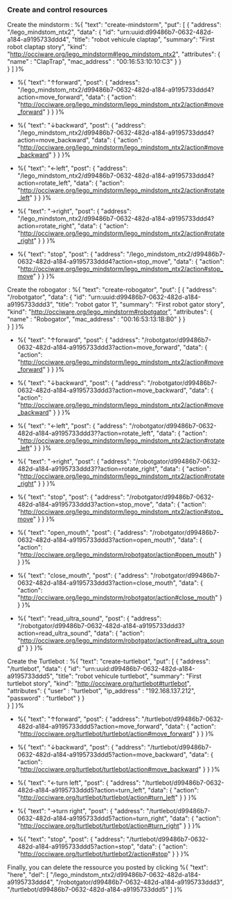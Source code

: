 ### Create and control resources

Create the mindstorm : %{
  "text": "create-mindstorm",
  "put":
  [
    {
        "address": "/lego_mindstom_ntx2",
        "data": {
          "id": "urn:uuid:d99486b7-0632-482d-a184-a9195733ddd4",
		  "title": "robot vehicule claptap",
		  "summary": "First robot claptap story",
		  "kind": "http://occiware.org/lego_mindstorm#lego_mindstom_ntx2",
		  "attributes": {
			"name" : "ClapTrap",
			"mac_address" : "00:16:53:10:10:C3"
		  }
        }     
    }
  ]
}%

* %{
    "text": "↑forward",
    "post": {
      "address": "/lego_mindstom_ntx2/d99486b7-0632-482d-a184-a9195733ddd4?action=move_forward",
      "data": {
        "action": "http://occiware.org/lego_mindstorm/lego_mindstom_ntx2/action#move_forward"
      }
    }
  }%
  
* %{
	"text": "↓backward",
	"post": {
	  "address": "/lego_mindstom_ntx2/d99486b7-0632-482d-a184-a9195733ddd4?action=move_backward",
	  "data": {
		"action": "http://occiware.org/lego_mindstorm/lego_mindstom_ntx2/action#move_backward"
	  }
	}
}%

* %{
	"text": "←left",
	"post": {
	  "address": "/lego_mindstom_ntx2/d99486b7-0632-482d-a184-a9195733ddd4?action=rotate_left",
	  "data": {
		"action": "http://occiware.org/lego_mindstorm/lego_mindstom_ntx2/action#rotate_left"
	  }
	}
}%

* %{
	"text": "→right",
	"post": {
	  "address": "/lego_mindstom_ntx2/d99486b7-0632-482d-a184-a9195733ddd4?action=rotate_right",
	  "data": {
		"action": "http://occiware.org/lego_mindstorm/lego_mindstom_ntx2/action#rotate_right"
	  }
	}
}%

* %{
	"text": "stop",
	"post": {
	  "address": "/lego_mindstom_ntx2/d99486b7-0632-482d-a184-a9195733ddd4?action=stop_move",
	  "data": {
		"action": "http://occiware.org/lego_mindstorm/lego_mindstom_ntx2/action#stop_move"
	  }
	}
}%


Create the robogator : %{
  "text": "create-robogator",
  "put":
  [
    {
        "address": "/robotgator",
        "data": {
		  "id": "urn:uuid:d99486b7-0632-482d-a184-a9195733ddd3",
		  "title": "robot gator 1",
		  "summary": "First robot gator story",
		  "kind": "http://occiware.org/lego_mindstorm#robotgator",
		  "attributes": {
			"name" : "Robogator",
			"mac_address" : "00:16:53:13:1B:B0"
		  }
        }     
    }
  ]
}%

* %{
    "text": "↑forward",
    "post": {
      "address": "/robotgator/d99486b7-0632-482d-a184-a9195733ddd3?action=move_forward",
      "data": {
        "action": "http://occiware.org/lego_mindstorm/lego_mindstom_ntx2/action#move_forward"
      }
    }
  }%
  
* %{
	"text": "↓backward",
	"post": {
	  "address": "/robotgator/d99486b7-0632-482d-a184-a9195733ddd3?action=move_backward",
	  "data": {
		"action": "http://occiware.org/lego_mindstorm/lego_mindstom_ntx2/action#move_backward"
	  }
	}
}%

* %{
	"text": "←left",
	"post": {
	  "address": "/robotgator/d99486b7-0632-482d-a184-a9195733ddd3??action=rotate_left",
	  "data": {
		"action": "http://occiware.org/lego_mindstorm/lego_mindstom_ntx2/action#rotate_left"
	  }
	}
}%

* %{
	"text": "→right",
	"post": {
	  "address": "/robotgator/d99486b7-0632-482d-a184-a9195733ddd3??action=rotate_right",
	  "data": {
		"action": "http://occiware.org/lego_mindstorm/lego_mindstom_ntx2/action#rotate_right"
	  }
	}
}%

* %{
	"text": "stop",
	"post": {
	  "address": "/robotgator/d99486b7-0632-482d-a184-a9195733ddd3?action=stop_move",
	  "data": {
		"action": "http://occiware.org/lego_mindstorm/lego_mindstom_ntx2/action#stop_move"
	  }
	}
}%

* %{
    "text": "open_mouth",
    "post": {
      "address": "/robotgator/d99486b7-0632-482d-a184-a9195733ddd3?action=open_mouth",
      "data": {
        "action": "http://occiware.org/lego_mindstorm/robotgator/action#open_mouth"
      }
    }
  }%

* %{
    "text": "close_mouth",
    "post": {
      "address": "/robotgator/d99486b7-0632-482d-a184-a9195733ddd3?action=close_mouth",
      "data": {
        "action": "http://occiware.org/lego_mindstorm/robotgator/action#close_mouth"
      }
    }
  }%
  
* %{
	"text": "read_ultra_sound",
		"post": {
			"address": "/robotgator/d99486b7-0632-482d-a184-a9195733ddd3?action=read_ultra_sound",
			"data": {
				"action": "http://occiware.org/lego_mindstorm/robotgator/action#read_ultra_sound"
			}
		}
	}%
	
	
Create the Turtlebot : %{
  "text": "create-turtlebot",
  "put":
  [
    {
        "address": "/turtlebot",
        "data": {
          "id": "urn:uuid:d99486b7-0632-482d-a184-a9195733ddd5",
		  "title": "robot vehicule turtlebot",
		  "summary": "First turtlebot story",
		  "kind": "http://occiware.org/turtlebot#turtlebot",
		  "attributes": {
			"user" : "turtlebot",
			"ip_address" : "192.168.137.212",
			"password" : "turtlebot"
		  }
        }     
    }
  ]
}%

* %{
    "text": "↑forward",
    "post": {
      "address": "/turtlebot/d99486b7-0632-482d-a184-a9195733ddd5?action=move_forward",
      "data": {
        "action": "http://occiware.org/turtlebot/turtlebot/action#move_forward"
      }
    }
  }%
  
* %{
	"text": "↓backward",
	"post": {
	  "address": "/turtlebot/d99486b7-0632-482d-a184-a9195733ddd5?action=move_backward",
	  "data": {
		"action": "http://occiware.org/turtlebot/turtlebot/action#move_backward"
	  }
	}
}%

* %{
	"text": "←turn left",
	"post": {
	  "address": "/turtlebot/d99486b7-0632-482d-a184-a9195733ddd5?action=turn_left",
	  "data": {
		"action": "http://occiware.org/turtlebot/turtlebot/action#turn_left"
	  }
	}
}%

* %{
	"text": "→turn right",
	"post": {
	  "address": "/turtlebot/d99486b7-0632-482d-a184-a9195733ddd5?action=turn_right",
	  "data": {
		"action": "http://occiware.org/turtlebot/turtlebot/action#turn_right"
	  }
	}
}%

* %{
	"text": "stop",
	"post": {
	  "address": "/turtlebot/d99486b7-0632-482d-a184-a9195733ddd5?action=stop",
	  "data": {
		"action": "http://occiware.org/turtlebot/turtlebot2/action#stop"
	  }
	}
}%
  
 

Finally, you can delete the ressource you posted by clicking %{
  "text": "here",
  "del": [
    "/lego_mindstom_ntx2/d99486b7-0632-482d-a184-a9195733ddd4",
	"/robotgator/d99486b7-0632-482d-a184-a9195733ddd3",
	"/turtlebot/d99486b7-0632-482d-a184-a9195733ddd5"
  ]
}%
